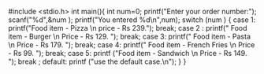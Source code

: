 
#include <stdio.h>
int main(){
int num=0;
printf("Enter your order number:");
scanf("%d",&num );
printf("You entered %d\n",num);
switch (num )
{
case 1:
   printf("Food item - Pizza \n price - Rs 239."); 
break;
case 2 :
printf(" Food item - Burger \n Price - Rs 129. ");
break;
case 3:
printf(" Food item - Pasta \n Price - Rs 179. "); 
break;
case 4:
printf(" Food item - French Fries \n Price - Rs 99. "); 
break;
case 5:
     printf ("Food item - Sandwich \n Price - Rs 149. ");
break ;
    default:
    printf ("use the default case.\n");
    }
}
